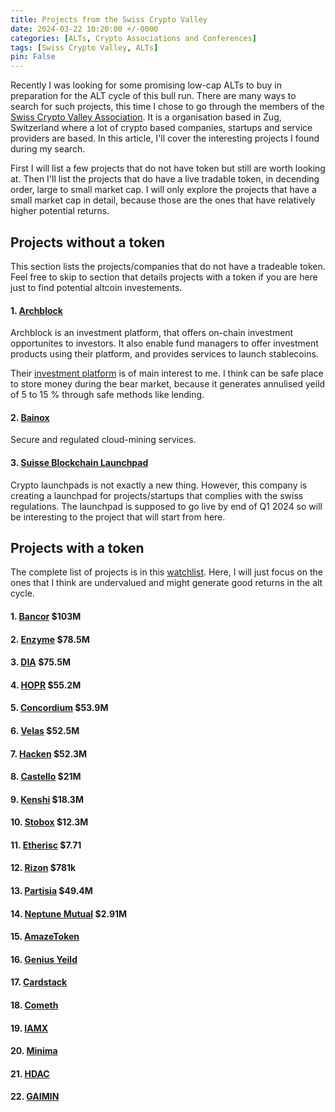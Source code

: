 ```yaml
---
title: Projects from the Swiss Crypto Valley 
date: 2024-03-22 10:20:00 +/-0000
categories: [ALTs, Crypto Associations and Conferences]
tags: [Swiss Crypto Valley, ALTs]
pin: False
---
```


Recently I was looking for some promising low-cap ALTs to buy in preparation 
for the ALT cycle of this bull run. There are many ways to search for such 
projects, this time I chose to go through the members of the 
[Swiss Crypto Valley Association](https://cryptovalley.swiss). It is a organisation 
based in Zug, Switzerland where a lot of crypto based companies, startups and 
service providers are based. In this article, I'll cover the interesting projects 
I found during my search.

First I will list a few projects that do not have token but still are worth looking 
at. Then I'll list the projects that do have a live tradable token, in decending 
order, large to small market cap. I will only explore the projects that have a small 
market cap in detail, because those are the ones that have relatively higher potential 
returns.

## Projects without a token

This section lists the projects/companies that do not have a tradeable token. Feel 
free to skip to section that details projects with a token if you are here just to 
find potential altcoin investements.

#### 1. [Archblock](https://www.archblock.com)
Archblock is an investment platform, that offers on-chain investment opportunites to investors.
It also enable fund managers to offer investment products using their platform, and provides 
services to launch stablecoins. 

Their [investment platform](https://app.archblock.com) is of main interest to me. I think can be safe 
place to store money during the bear market, because it generates annulised yeild of 5 to 15 % through 
safe methods like lending.

#### 2. [Bainox](https://www.bainox.com)
Secure and regulated cloud-mining services. 


#### 3. [Suisse Blockchain Launchpad](https://suisseblockchain.io)
Crypto launchpads is not exactly a new thing. However, this company is creating a 
launchpad for projects/startups that complies with the swiss 
regulations. The launchpad is supposed to go live by end of Q1 2024 so will be 
interesting to the project that will start from here.

## Projects with a token

The complete list of projects is in this [watchlist](https://coinmarketcap.com/watchlist/65fbce4a7ccfb2345f9679e4/).
Here, I will just focus on the ones that I think are undervalued and might generate
good returns in the alt cycle.

#### 1. [Bancor](https://coinmarketcap.com/currencies/bancor/) $103M
#### 2. [Enzyme](https://coinmarketcap.com/currencies/enzyme/) $78.5M
#### 3. [DIA](https://coinmarketcap.com/currencies/dia/) $75.5M
#### 4. [HOPR](https://coinmarketcap.com/currencies/hopr/) $55.2M
#### 5. [Concordium](https://coinmarketcap.com/currencies/concordium/) $53.9M
#### 6. [Velas](https://coinmarketcap.com/currencies/velas/) $52.5M
#### 7. [Hacken](https://coinmarketcap.com/currencies/hackenai/) $52.3M
#### 8. [Castello](https://coinmarketcap.com/currencies/castello-coin/) $21M
#### 9. [Kenshi](https://www.coingecko.com/en/coins/kenshi) $18.3M
#### 10. [Stobox](https://coinmarketcap.com/currencies/stobox-token/) $12.3M
#### 11. [Etherisc](https://coinmarketcap.com/currencies/etherisc/) $7.71
#### 12. [Rizon](https://coinmarketcap.com/currencies/rizon-blockchain/) $781k
#### 13. [Partisia](https://coinmarketcap.com/currencies/partisia-blockchain/) $49.4M
#### 14. [Neptune Mutual](https://coinmarketcap.com/currencies/neptune-mutual/) $2.91M
#### 15. [AmazeToken](https://coinmarketcap.com/currencies/amazewallet/)
#### 16. [Genius Yeild](https://coinmarketcap.com/currencies/genius-yield/)
#### 17. [Cardstack](https://coinmarketcap.com/currencies/cardstack/)
#### 18. [Cometh](https://coinmarketcap.com/currencies/cometh/)
#### 19. [IAMX](https://coinmarketcap.com/currencies/iamx-identity/)
#### 20. [Minima](https://coinmarketcap.com/currencies/minima-global/)
#### 21. [HDAC](https://coinmarketcap.com/currencies/hdac/)
#### 22. [GAIMIN](https://coinmarketcap.com/currencies/gaimin/)

